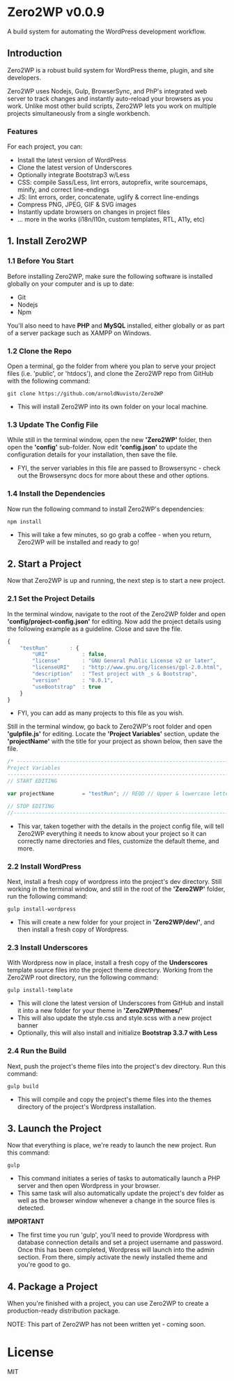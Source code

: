 # Zero2WP v0.0.9
A build system for automating the WordPress development workflow.

## Introduction
Zero2WP is a robust build system for WordPress theme, plugin, and site developers.

Zero2WP uses Nodejs, Gulp, BrowserSync, and PhP's integrated web server to track changes and instantly auto-reload your browsers as you work. Unlike most other build scripts, Zero2WP lets you work on multiple projects simultaneously from a single workbench.

### Features
For each project, you can:

- Install the latest version of WordPress
- Clone the latest version of Underscores
- Optionally integrate Bootstrap3 w/Less
- CSS: compile Sass/Less, lint errors, autoprefix, write sourcemaps, minify, and correct line-endings
- JS: lint errors, order, concatenate, uglify &amp; correct line-endings</li>
- Compress PNG, JPEG, GIF & SVG images
- Instantly update browsers on changes in project files
- ... more in the works (i18n/l10n, custom templates, RTL, A11y, etc)

## 1. Install Zero2WP

### 1.1 Before You Start

Before installing Zero2WP, make sure the following software is installed globally on your computer and is up to date:

- Git
- Nodejs
- Npm

You'll also need to have **PHP** and **MySQL** installed, either globally or as part of a server package such as XAMPP on Windows.

### 1.2 Clone the Repo

Open a terminal, go the folder from where you plan to serve your project files (i.e. 'public', or 'htdocs'), and clone the Zero2WP repo from GitHub with the following command:

```
git clone https://github.com/arnoldNuvisto/Zero2WP
```

- This will install Zero2WP into its own folder on your local machine. 

### 1.3 Update The Config File

While still in the terminal window, open the new **'Zero2WP'** folder, then open the **'config'** sub-folder. Now edit **'config.json'** to update the configuration details for your installation, then save the file.

- FYI, the server variables in this file are passed to Browsersync - check out the Browsersync docs for more about these and other options.

### 1.4 Install the Dependencies

Now run the following command to install Zero2WP's dependencies:

```
npm install
```

- This will take a few minutes, so go grab a coffee - when you return, Zero2WP will be installed and ready to go!

## 2. Start a Project

Now that Zero2WP is up and running, the next step is to start a new project.

### 2.1 Set the Project Details 

In the terminal window, navigate to the root of the Zero2WP folder and open **'config/project-config.json'** for editing. Now add the project details using the following example as a guideline. Close and save the file.

```javascript
{
	"testRun"		: {
		"URI" 			: false,
		"license" 		: "GNU General Public License v2 or later",
		"licenseURI" 	: "http://www.gnu.org/licenses/gpl-2.0.html",
		"description" 	: "Test project with _s & Bootstrap",
		"version"		: "0.0.1",
		"useBootstrap"	: true
	}
}
```
- FYI, you can add as many projects to this file as you wish.

Still in the terminal window, go back to Zero2WP's root folder and open **'gulpfile.js'** for editing. Locate the **'Project Variables'** section, update the **'projectName'** with the title for your project as shown below, then save the file.

```javascript
/* -------------------------------------------------------------------------------------------------
Project Variables
-------------------------------------------------------------------------------------------------- */
// START EDITING

var projectName			= "testRun"; // REQD // Upper & lowercase letters & numbers only

// STOP EDITING
//--------------------------------------------------------------------------------------------------
```
- This var, taken together with the details in the project config file, will tell Zero2WP everything it needs to know about your project so it can correctly name directories and files, customize the default theme, and more.

### 2.2 Install WordPress

Next, install a fresh copy of wordpress into the project's dev directory. Still working in the terminal window, and still in the root of the **'Zero2WP'** folder, run the following command:

```
gulp install-wordpress
```
- This will create a new folder for your project in **'Zero2WP/dev/'**, and then install a fresh copy of Wordpress.

### 2.3 Install Underscores

With Wordpress now in place, install a fresh copy of the **Underscores** template source files into the project theme directory. Working from the Zero2WP root directory, run the following command:

``` 
gulp install-template
```

- This will clone the latest version of Underscores from GitHub and install it into a new folder for your theme in **'Zero2WP/themes/'** 
- This will also update the style.css and style.scss with a new project banner
- Optionally, this will also install and initialize **Bootstrap 3.3.7 with Less** 


### 2.4 Run the Build

Next, push the project's theme files into the project's dev directory. Run this command:

```
gulp build
```
- This will compile and copy the project's theme files into the themes directory of the project's Wordpress installation.

## 3. Launch the Project

Now that everything is place, we're ready to launch the new project. Run this command:

```
gulp
```

- This command initiates a series of tasks to automatically launch a PHP server and then open Wordpress in your browser.
- This same task will also automatically update the project's dev folder as well as the browser window whenever a change in the source files is detected.

**IMPORTANT** 
- The first time you run 'gulp', you'll need to provide Wordpress with database connection details and set a project username and password. Once this has been completed, Wordpress will launch into the admin section. From there, simply activate the newly installed theme and you're good to go.


## 4. Package a Project

When you're finished with a project, you can use Zero2WP to create a production-ready distribution package. 

NOTE: This part of Zero2WP has not been written yet - coming soon.

# License
MIT
